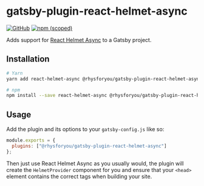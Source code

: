 # gatsby-plugin-react-helmet-async

[![GitHub](https://img.shields.io/github/license/rhysforyou/gatsby-plugin-react-helmet-async.svg?style=flat-square)](https://github.com/rhysforyou/gatsby-plugin-react-helmet-async/blob/master/LICENSE) [![npm (scoped)](https://img.shields.io/npm/v/@rhysforyou/gatsby-plugin-react-helmet-async.svg?style=flat-square)](https://www.npmjs.com/package/@rhysforyou/gatsby-plugin-react-helmet-async)

Adds support for [React Helmet Async] to a Gatsby project.

[react helmet async]: (https://github.com/staylor/react-helmet-async)

## Installation

```sh
# Yarn
yarn add react-helmet-async @rhysforyou/gatsby-plugin-react-helmet-async

# npm
npm install --save react-helmet-async @rhysforyou/gatsby-plugin-react-helmet-async
```

## Usage

Add the plugin and its options to your `gatsby-config.js` like so:

```js
module.exports = {
  plugins: ["@rhysforyou/gatsby-plugin-react-helmet-async"]
};
```

Then just use React Helmet Async as you usually would, the plugin will create the `HelmetProvider` component for you and ensure that your `<head>` element contains the correct tags when building your site.
